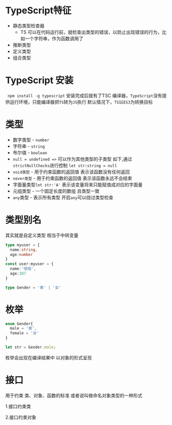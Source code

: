 <!--
 * @Author: yan_c 1905812142@qq.com
 * @Date: 2024-05-10 10:36:15
 * @LastEditors: yan_c 1905812142@qq.com
 * @LastEditTime: 2024-05-11 18:24:39
 * @FilePath: \ytg_admind:\PersonalProject\TypeScript\ts-test\README.md
 * @Description: 这是默认设置,请设置`customMade`, 打开koroFileHeader查看配置 进行设置: https://github.com/OBKoro1/koro1FileHeader/wiki/%E9%85%8D%E7%BD%AE
-->
# TypeScript特征
* 静态类型检查器
  * TS 可以在代码运行前，就检查出类型的错误，以防止出现错误的行为，比如一个字符串，作为函数调用了
* 推断类型
* 定义类型
* 组合类型
# TypeScript 安装
` npm install -g typescript`
安装完成后就有了TSC 编译器，`TypeScript`没有提供运行环境，只能编译器把`TS`转为`JS`执行
默认情况下，`TS`以`ES3`为转换目标

# 类型
* 数字类型 - `number`
* 字符串 - `string`
* 布尔值 - `boolean`
* `null = undefined =>` 可以作为其他类型的子类型 如下,通过 `strictNullChecks`进行控制
`let str:string = null`
* `void类型` - 用于约束函数的返回值 表示该函数没有任何返回
* `never类型` - 用于约束函数的返回值 表示该函数永远不会结束
* 字面量类型`let str:'A'` 表示该变量将来只能赋值成对应的字面量
* 元组类型 - 一个固定长度的数组 且类型一致
* `any`类型 - 表示所有类型 开启`any`可以绕过类型检查

# 类型别名
其实就是自定义类型  相当于中转变量
```typescript
type myuser = {
  name:string,
  age:number
}
const user:myuser = {
  name:'哈哈',
  age:387
}

type Gender = '男' | '女'
```

# 枚举
```typescript
enum Gender{
  male = '男',
  female = '女'
}

let str = Gender.male;
```
枚举会出现在编译结果中  以对象的形式呈现
# 接口
用于约束 类、对象、函数的标准 或者说叫做命名对象类型的一种形式


1.接口约束类

2.接口约束对象
